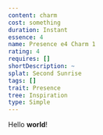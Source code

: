 ```yaml
---
content: charm
cost: something
duration: Instant
essence: 4
name: Presence e4 Charm 1
rating: 4
requires: []
shortDescription: ~
splat: Second Sunrise
tags: []
trait: Presence
tree: Inspiration
type: Simple
---
```


Hello **world**!
